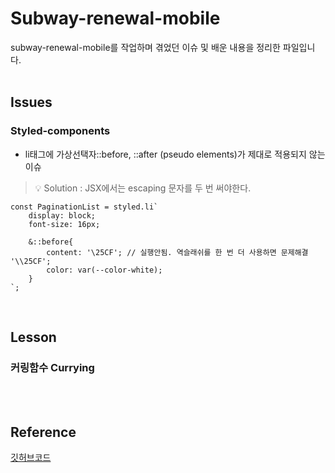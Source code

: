 # Subway-renewal-mobile
subway-renewal-mobile를 작업하며 겪었던 이슈 및 배운 내용을 정리한 파일입니다.<br/><br/>

## Issues
### Styled-components
- li태그에 가상선택자::before, ::after (pseudo elements)가 제대로 적용되지 않는 이슈<br/>
 
> 💡 Solution : JSX에서는 escaping 문자를 두 번 써야한다.

```
const PaginationList = styled.li`
    display: block;
    font-size: 16px;

    &::before{
        content: '\25CF'; // 실행안됨. 역슬래쉬를 한 번 더 사용하면 문제해결 '\\25CF';
        color: var(--color-white);
    }
`;
```
<br/>

## Lesson
### 커링함수 Currying

<br/><br/>

## Reference
[깃허브코드](https://github.com/sukyoungshin/subway-renewal-mobile)
